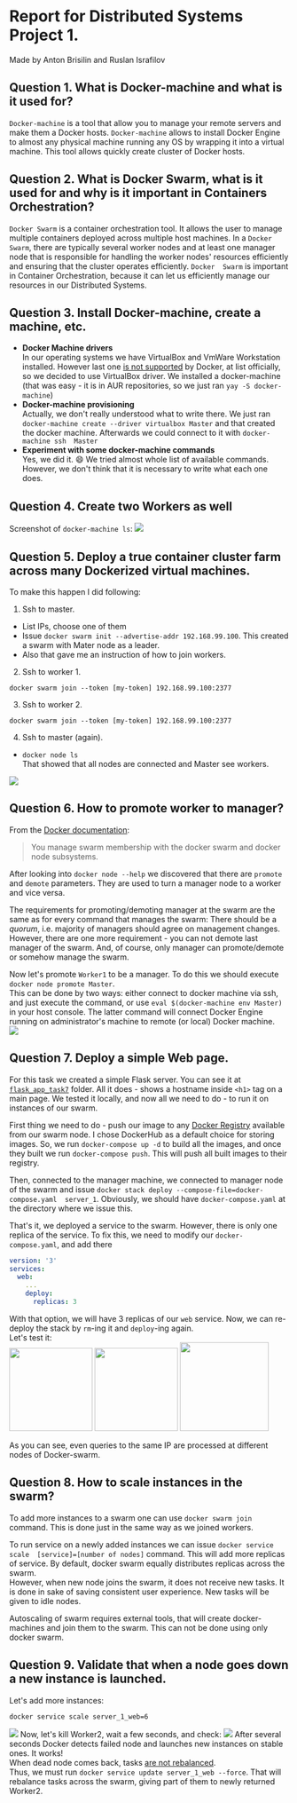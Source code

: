# Report for Distributed Systems Project 1.
Made by Anton Brisilin and Ruslan Israfilov

## Question 1. What is Docker-machine and what is it used for?

`Docker-machine` is a tool that allow you to manage your remote servers and
make them a Docker hosts. `Docker-machine` allows to install Docker 
Engine to almost any physical machine running any OS by wrapping it into a 
virtual machine.
This tool allows quickly create cluster of Docker hosts.

## Question 2. What is Docker Swarm, what is it used for and why is it important in Containers Orchestration? 
`Docker Swarm` is a container orchestration tool. It allows the user to 
manage multiple containers deployed across multiple host machines.
In a `Docker Swarm`, there are typically several worker nodes and at least 
one manager node that is responsible for handling the worker nodes' resources 
efficiently and ensuring that the cluster operates efficiently. `Docker 
Swarm` is important in Container Orchestration, because it can let us 
efficiently manage our resources in our Distributed Systems.

## Question 3. Install Docker-machine, create a machine, etc.
- **Docker Machine drivers**  
In our operating systems we have VirtualBox and VmWare Workstation installed.
However last one [is not supported](https://docs.docker.com/machine/drivers/) 
by Docker, at list officially, so we decided to use VirtualBox driver.
We installed a docker-machine (that was easy - it is in AUR repositories, 
so we just ran `yay -S docker-machine`)
- **Docker-machine provisioning**  
Actually, we don't really understood what to write there. We just ran 
`docker-machine create --driver virtualbox Master` and that created the 
docker machine. Afterwards we could connect to it with `docker-machine ssh 
Master`
- **Experiment with some docker-machine commands**  
Yes, we did it. 😄 We tried almost whole list of available commands. However,
we don't think that it is necessary to write what each one does.

## Question 4. Create two Workers as well
Screenshot of `docker-machine ls`:
![](q4.png)

## Question 5. Deploy a true container cluster farm across many Dockerized virtual machines.

To make this happen I did following:
1. Ssh to master. 
 - List IPs, choose one of them
 - Issue `docker swarm init --advertise-addr 192.168.99.100`. This created a 
 swarm with Mater node as a leader.
 - Also that gave me an instruction of how to join workers.
2. Ssh to worker 1.
```
docker swarm join --token [my-token] 192.168.99.100:2377
``` 
3. Ssh to worker 2.
```
docker swarm join --token [my-token] 192.168.99.100:2377
``` 
4. Ssh to master (again). 
- `docker node ls`  
 That showed that all nodes are connected and Master see workers.  

![](q5.png)

## Question 6. How to promote worker to manager?
From the [Docker documentation](https://docs.docker.com/engine/swarm/admin_guide/):
> You manage swarm membership with the docker swarm and 
docker node subsystems.  

After looking into `docker node --help` we discovered that 
there are `promote` and `demote` parameters. They are used to
turn a manager node to a worker and vice versa. 

The requirements for promoting/demoting manager at the swarm 
are the same as for every command that manages the swarm:
There should be a _quorum_, i.e. majority of managers should 
agree on management changes.  
However, there are one more requirement - you can not demote 
last manager of the swarm. And, of course, only manager can 
promote/demote or somehow manage the swarm.

Now let's promote `Worker1` to be a manager. To do this we 
should execute `docker node promote Master`.  
This can be done 
by two ways: either connect to docker machine via ssh, and just 
execute the command, or use `eval $(docker-machine env Master)`
in your host console. The latter command will connect Docker 
Engine running on administrator's machine to remote (or local)
Docker machine.  
![](q6.png)
## Question 7. Deploy a simple Web page.
For this task we created a simple Flask server. You can see 
it at [`flask_app_task7`](flask_app_task7) folder. All it 
does - shows a hostname inside `<h1>` tag on a main page. We tested 
it locally, and now all we need to do - to run it on instances of 
our swarm.

First thing we need to do - push our image to any [Docker Registry](https://docs.docker.com/registry/)
available
from our swarm node. I chose DockerHub as a default choice for storing images.
So, we run `docker-compose up -d` to build all the images, and once they 
built we run `docker-compose push`. This will push all built images to their
registry.

Then, connected to the manager machine, we connected to manager node of 
the swarm and issue `docker stack deploy --compose-file=docker-compose.yaml 
server_1`. Obviously, we should have `docker-compose.yaml` at the directory
where we issue this.

That's it, we deployed a service to the swarm. However, there is only one 
replica of the service. To fix this, we need to modify our `docker-compose.yaml`, and add there 
```yaml
version: '3'
services:
  web:
    ...
    deploy: 
      replicas: 3
```
With that option, we will have 3 replicas of our `web` service. Now, we can 
re-deploy the stack by `rm`-ing it and `deploy`-ing again.  
Let's test it:  
<img src='q7-1.png' width=150>
<img src='q7-2.png' width=150>
<img src='q7-3.png' width=160>

As you can see, even queries to the same IP are processed at different nodes 
of Docker-swarm.

## Question 8. How to scale instances in the swarm?
To add more instances to a swarm one can use `docker swarm join` command. This is done just in the same way as we joined workers.

To run service on a newly added instances we can issue `docker service scale 
[service]=[number of nodes]` command. This will add more replicas of service.
By default, docker swarm equally distributes replicas across the swarm.   
However, when new node joins the swarm, it does not receive new tasks. It
is done in sake of saving consistent user experience. New tasks will be given
to idle nodes.

Autoscaling of swarm requires external tools, that will create docker-machines
and join them to the swarm. This can not be done using only docker swarm.

## Question 9. Validate that when a node goes down a new instance is launched.
Let's add more instances:
```shell 
docker service scale server_1_web=6
```
![](q9-1.png)
Now, let's kill Worker2, wait a few seconds, and check:
![](q9-2.png)
After several seconds Docker detects failed node and launches new instances 
on stable ones. It works!  
When dead node comes back, tasks [are not rebalanced](https://docs.docker.com/engine/swarm/admin_guide/#force-the-swarm-to-rebalance).  
Thus, we must run `docker service update server_1_web --force`. That will 
rebalance tasks across the swarm, giving part of them to newly returned 
Worker2.